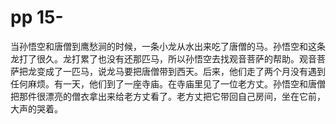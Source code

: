 # pp 15-

当孙悟空和唐僧到鹰愁涧的时候，一条小龙从水出来吃了唐僧的马。孙悟空和这条龙打了很久。龙打累了也没有还那匹马，所以孙悟空去找观音菩萨的帮助。观音菩萨把龙变成了一匹马，说龙马要把唐僧带到西天。后来，他们走了两个月没有遇到任何麻烦。有一天，他们到了一座寺庙。在寺庙里见了一位老方丈。孙悟空和唐僧把那件很漂亮的僧衣拿出来给老方丈看了。老方丈把它带回自己房间，坐在它前，大声的哭着。
